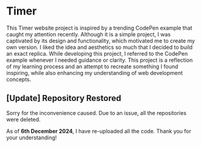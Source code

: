 # Timer
This Timer website project is inspired by a trending CodePen example that caught my attention recently. Although it is a simple project, I was captivated by its design and functionality, which motivated me to create my own version. I liked the idea and aesthetics so much that I decided to build an exact replica. While developing this project, I referred to the CodePen example whenever I needed guidance or clarity. This project is a reflection of my learning process and an attempt to recreate something I found inspiring, while also enhancing my understanding of web development concepts.



## [Update] Repository Restored

Sorry for the inconvenience caused. Due to an issue, all the repositories were deleted.

As of **6th December 2024**, I have re-uploaded all the code. Thank you for your understanding!
